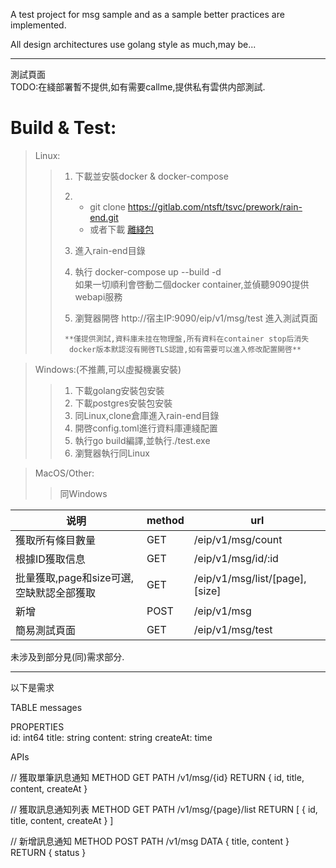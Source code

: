 A test project for msg sample and as a sample better practices are implemented.

All design architectures use golang style as much,may be...

---

測試頁面  
TODO:在綫部署暫不提供,如有需要callme,提供私有雲供内部測試.  

# Build & Test:

> Linux:  
>
> > 1. 下載並安裝docker & docker-compose  
> >
> > 2. - git clone https://gitlab.com/ntsft/tsvc/prework/rain-end.git  
> >    - 或者下載  [離綫包](https://gitlab.com/ntsft/tsvc/prework/rain-end/-/archive/master/rain-end-master.tar.gz)  
> >    
> > 3.    進入rain-end目錄  
> >
> > 4.    執行 docker-compose up --build -d  
> >       如果一切順利會啓動二個docker container,並偵聽9090提供webapi服務  
> >
> > 5.    瀏覽器開啓 http://宿主IP:9090/eip/v1/msg/test  進入測試頁面
> >
> >      
> >      
> >      **僅提供測試,資料庫未挂在物理盤,所有資料在container stop后消失  
> >       docker版本默認沒有開啓TLS認證,如有需要可以進入修改配置開啓**



> Windows:(不推薦,可以虛擬機裏安裝)  
>
> > 1. 下載golang安裝包安裝  
> > 2. 下載postgres安裝包安裝  
> > 3. 同Linux,clone倉庫進入rain-end目錄  
> > 4. 開啓config.toml進行資料庫連綫配置  
> > 5. 執行go build編譯,並執行./test.exe  
> > 6. 瀏覽器執行同Linux



> MacOS/Other:  
>
> > 同Windows



| 说明                                     | method | url                            |
| ---------------------------------------- | ------ | ------------------------------ |
| 獲取所有條目數量                         | GET    | /eip/v1/msg/count              |
| 根據ID獲取信息                           | GET    | /eip/v1/msg/id/:id             |
| 批量獲取,page和size可選,空缺默認全部獲取 | GET    | /eip/v1/msg/list/[page],[size] |
| 新增                                     | POST   | /eip/v1/msg                    |
| 簡易測試頁面                             | GET    | /eip/v1/msg/test               |



未涉及到部分見(同)需求部分.

---
以下是需求

TABLE
messages

PROPERTIES  
id: int64
title: string
content: string
createAt: time

APIs

// 獲取單筆訊息通知
METHOD
GET
PATH
/v1/msg/{id} 
RETURN
{
	id,
	title,
	content,
	createAt
}

// 獲取訊息通知列表
METHOD
GET
PATH
/v1/msg/{page}/list
RETURN
[
	{
		id,
		title,
		content,
		createAt
	}
]

// 新增訊息通知
METHOD
POST
PATH
/v1/msg
DATA
{
	title,
	content
}
RETURN
{
	status
}